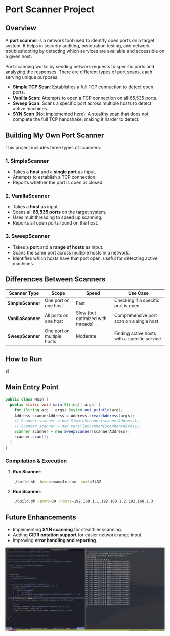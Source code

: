 # Port Scanner Project

## Overview
A **port scanner** is a network tool used to identify open ports on a target system. It helps in security auditing, penetration testing, and network troubleshooting by detecting which services are available and accessible on a given host.

Port scanning works by sending network requests to specific ports and analyzing the responses. There are different types of port scans, each serving unique purposes:
- **Simple TCP Scan**: Establishes a full TCP connection to detect open ports.
- **Vanilla Scan**: Attempts to open a TCP connection on all 65,535 ports.
- **Sweep Scan**: Scans a specific port across multiple hosts to detect active machines.
- **SYN Scan** (Not implemented here): A stealthy scan that does not complete the full TCP handshake, making it harder to detect.

## Building My Own Port Scanner
This project includes three types of scanners:

### 1. **SimpleScanner**
- Takes a **host** and a **single port** as input.
- Attempts to establish a TCP connection.
- Reports whether the port is open or closed.

### 2. **VanillaScanner**
- Takes a **host** as input.
- Scans all **65,535 ports** on the target system.
- Uses multithreading to speed up scanning.
- Reports all open ports found on the host.

### 3. **SweepScanner**
- Takes a **port** and a **range of hosts** as input.
- Scans the same port across multiple hosts in a network.
- Identifies which hosts have that port open, useful for detecting active machines.

## Differences Between Scanners
| Scanner Type     | Scope          | Speed | Use Case |
|-----------------|---------------|------|----------|
| **SimpleScanner** | One port on one host | Fast | Checking if a specific port is open |
| **VanillaScanner** | All ports on one host | Slow (but optimized with threads) | Comprehensive port scan on a single host |
| **SweepScanner** | One port on multiple hosts | Moderate | Finding active hosts with a specific service |

## How to Run
s)

## Main Entry Point
```java
public class Main {
  public static void main(String[] args) {
    for (String arg : args) System.out.println(arg);
    Address scannerAddress = Address.createAddress(args);
    // Scanner scanner = new SimpleScanner(scannerAddress);
    // Scanner scanner = new VanillaScanner(scannerAddress);
    Scanner scanner = new SweepScanner(scannerAddress);
    scanner.scan();
  }
}
```

### Compilation & Execution
1. **Run Scanner:**
   ```sh
   ./build.sh -host=example.com -port=5432
   ```

2. **Run Scanner:**
   ```sh
   ./build.sh -port=80 -hosts=192.168.1.1,192.168.1.2,192.168.1.3
   ```


## Future Enhancements
- Implementing **SYN scanning** for stealthier scanning.
- Adding **CIDR notation support** for easier network range input.
- Improving **error handling and reporting**.

![port png](./docs/port.png)

